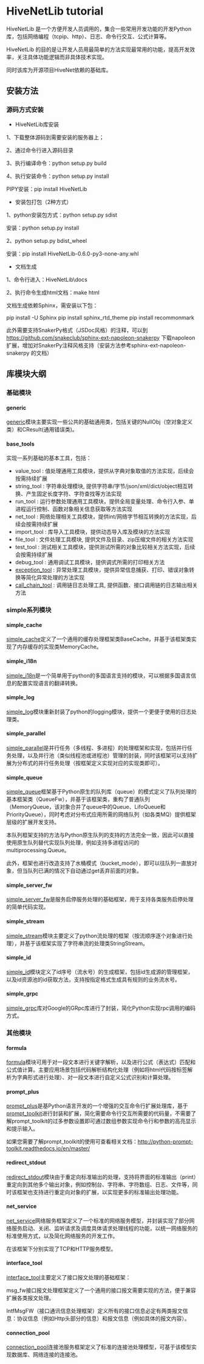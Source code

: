 # HiveNetLib tutorial

HiveNetLib 是一个方便开发人员调用的，集合一些常用开发功能的开发Python库，包括网络编程（tcpip、http）、日志、命令行交互、公式计算等。

HiveNetLib 的目的是让开发人员用最简单的方法实现最常用的功能，提高开发效率，关注具体功能逻辑而非具体技术实现。

同时该库为开源项目HiveNet依赖的基础库。

## 安装方法

### 源码方式安装

- HiveNetLib库安装

1、下载整体源码到需要安装的服务器上；

2、通过命令行进入源码目录

3、执行编译命令：python setup.py build

4、执行安装命令：python setup.py install

PIPY安装：pip install HiveNetLib

- 安装包打包（2种方式）

1、python安装包方式：python setup.py sdist

安装：python setup.py install

2、python setup.py bdist_wheel

安装：pip install HiveNetLib-0.6.0-py3-none-any.whl

- 文档生成

1、命令行进入：HiveNetLib\docs

2、执行命令生成html文档：make html

文档生成依赖Sphinx，需安装以下包：

pip install -U Sphinx
pip install sphinx_rtd_theme
pip install recommonmark

此外需要支持SnakerPy格式（JSDoc风格）的注释，可以到 https://github.com/snakeclub/sphinx-ext-napoleon-snakerpy 下载napoleon扩展，增加对SnakerPy注释风格支持（安装方法参考sphinx-ext-napoleon-snakerpy 的文档）



## 库模块大纲

### 基础模块

#### generic

[generic](generic.md)模块主要实现一些公共的基础通用类，包括关键的NullObj（空对象定义类）和CResult(通用错误类)。



#### base_tools

实现一系列基础的基本工具，包括：

- value_tool :   值处理通用工具模块，提供从字典对象取值的方法实现，后续会按需持续扩展
- string_tool : 字符串处理模块, 提供字符串/字节/json/xml/dict/object相互转换、产生固定长度字符、字符查找等方法实现
- run_tool : 运行参数处理通用工具模块，提供全局变量处理、命令行入参、单进程运行控制、函数对象相关信息获取等方法实现
- net_tool : 网络处理相关工具模块，提供int/网络字节相互转换的方法实现，后续会按需持续扩展
- import_tool : 库导入工具模块，提供动态导入库及模块的方法实现
- file_tool : 文件处理工具模块, 提供文件及目录、zip压缩文件的相关方法实现
- test_tool : 测试相关工具模块，提供测试所需的对象比较相关方法实现，后续会按需持续扩展
- debug_tool : 通用调试工具模块，提供调式所需的打印相关方法
- [exception_tool](base_tools/exception_tool.md) : 异常处理工具模块，提供异常信息捕获、打印、错误对象转换等简化异常处理的方法实现
- [call_chain_tool](base_tools/call_chain_tool.md) : 调用链日志处理工具, 提供函数、接口调用链的日志输出相关方法

### simple系列模块

#### simple_cache

[simple_cache](simple_cache.md)定义了一个通用的缓存处理框架类BaseCache，并基于该框架类实现了内存缓存的实现类MemoryCache。

#### simple_i18n

[simple_i18n](simple_i18n.md)是一个简单用于python的多国语言支持的模块，可以根据多国语言信息的配置实现语言的翻译转换。

#### simple_log

[simple_log](simple_log.md)模块重新封装了python的logging模块，提供一个更便于使用的日志处理类。

#### simple_parallel

[simple_parallel](simple_parallel.md)是并行任务（多线程、多进程）的处理框架和实现，包括并行任务处理，以及并行池（类似线程池或进程池）管理的封装，同时该框架可以支持扩展为分布式的并行任务处理（按框架定义实现对应的实现类即可）。

#### simple_queue

[simple_queue](simple_queue.md)框架基于Python原生的队列库（queue）的模式定义了队列处理的基本框架类（QueueFw），并基于该框架类，重构了普通队列（MemoryQueue，该对象合并了queue中的Queue、LifoQueue和PriorityQueue），同时考虑对分布式应用所需的网络队列（如各类MQ）提供框架层级的扩展开发支持。

本队列框架支持的方法与Python原生队列的支持的方法完全一致，因此可以直接使用原生队列替代实现队列处理，例如支持多进程访问的multiprocessing.Queue。

此外，框架也进行改造支持了水桶模式（bucket_mode），即可以往队列一直放对象，但当队列已满的情况下自动通过get丢弃前面的对象。

#### simple_server_fw

[simple_server_fw](simple_server_fw.md)是服务启停服务处理的基础框架，用于支持各类服务启停处理的简单代码实现。

#### simple_stream

[simple_stream](simple_stream.md)模块主要定义了python流处理的框架（按流顺序逐个对象进行处理），并基于该框架实现了字符串流的处理类StringStream。

#### simple_id

[simple_id](simple_id.md)模块定义了id序号（流水号）的生成框架，包括id生成源的管理框架，以及id资源池的id获取方法，支持按指定格式生成具有规则的业务流水号。

#### simple_grpc

[simple_grpc](simple_grpc/simple_grpc.md)库对Google的GRpc库进行了封装，简化Python实现rpc调用的编码方式。



### 其他模块

#### formula

[formula](formula.md)模块可用于对一段文本进行关键字解析，以及进行公式（表达式）匹配和公式值计算。主要应用场景包括代码解析结构化处理（例如将html代码按标签解析为字典形式进行处理）、对一段文本进行自定义公式识别和计算处理。

#### prompt_plus

[prompt_plus](prompt_plus.md)是基Python语言开发的一个增强的交互命令行扩展处理库，基于[prompt_toolkit](https://github.com/jonathanslenders/python-prompt-toolkit)进行封装和扩展，简化需要命令行交互所需要的代码量，不需要了解prompt_toolkit的过多参数设置即可通过数组参数实现命令行和参数的高亮显示和提示输入。

如果您需要了解prompt_toolkit的使用可查看相关文档：http://python-prompt-toolkit.readthedocs.io/en/master/

#### redirect_stdout

[redirect_stdout](redirect_stdout.md)模块由于重定向标准输出的处理，支持将界面的标准输出（print）重定向到其他多个输出对象，例如控制台、字符串、字符数组、日志、文件等，同时该框架也支持进行重定向对象的扩展，以实现更多的标准输出处理功能。

#### net_service

[net_service](net_service/net_service_fw.md)网络服务框架定义了一个标准的网络服务模型，并封装实现了部分网络服务启动、关闭、监听请求及调度具体请求处理线程的功能，以统一网络服务的标准使用方式，以及简化网络服务的开发工作。

在该框架下分别实现了TCP和HTTP服务模型。

#### interface_tool

[interface_tool](interface_tool/msg_fw.md)主要定义了接口报文处理的基础框架：

msg_fw接口报文处理框架定义了一个通用的接口报文需要实现的方法，便于兼容扩展各类报文处理。

IntfMsgFW（接口通讯信息处理框架）定义所有的接口信息必定有两类报文信息：协议信息（例如Http头部分的信息）和报文信息（例如具体的报文内容）。

#### connection_pool

[connection_pool](connection_pool/connection_pool.md)连接池服务框架定义了标准的连接池处理模型，可基于该模型实现数据库、网络连接的连接池。

